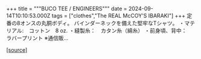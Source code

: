 +++
title = """BUCO TEE / ENGINEERS"""
date = 2024-09-14T10:10:53.000Z
tags = ["clothes","The REAL McCOY'S IBARAKI"]
+++
定番の8オンスの丸胴ボディ。 バインダーネックを備えた堅牢なTシャツ。 ・マテリアル:　コットン　8 oz. ・縫製糸：　カタン糸（綿糸） ・前身頃、背中：　ラバープリント ※通信販...

[[source]](https://the-realmccoys.ocnk.net/product/1417)
